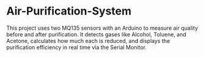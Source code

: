 # Air-Purification-System
This project uses two MQ135 sensors with an Arduino to measure air quality before and after purification. It detects gases like Alcohol, Toluene, and Acetone, calculates how much each is reduced, and displays the purification efficiency in real time via the Serial Monitor.
